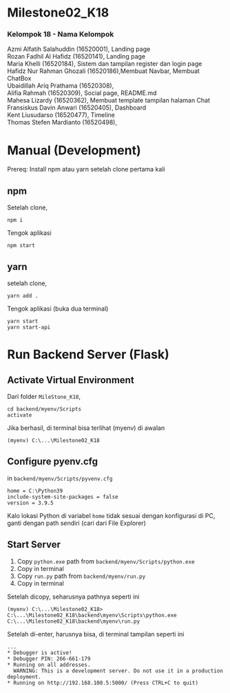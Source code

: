 # Milestone02_K18

### Kelompok 18 - Nama Kelompok

Azmi Alfatih Salahuddin (16520001), Landing page<br/>
Rozan Fadhil Al Hafidz (16520141), Landing page<br/>
Maria Khelli (16520184), Sistem dan tampilan register dan login page<br/>
Hafidz Nur Rahman Ghozali (16520186),Membuat Navbar, Membuat ChatBox<br/>
Ubaidillah Ariq Prathama (16520308),<br/>
Alifia Rahmah (16520309), Social page, README.md<br/>
Mahesa Lizardy (16520362), Membuat template tampilan halaman Chat<br/>
Fransiskus Davin Anwari (16520405), Dashboard<br/>
Kent Liusudarso (16520477), Timeline<br/>
Thomas Stefen Mardianto (16520498),<br/>

# Manual (Development)
Prereq: Install npm atau yarn setelah clone pertama kali

## npm
Setelah clone,
```
npm i
```
Tengok aplikasi
```
npm start
```

## yarn
setelah clone,
```
yarn add .
```

Tengok aplikasi (buka dua terminal)
```
yarn start
yarn start-api
```

# Run Backend Server (Flask)

## Activate Virtual Environment
Dari folder `MileStone_K18`,
```
cd backend/myenv/Scripts
activate
```
Jika berhasil, di terminal bisa terlihat (myenv) di awalan
```
(myenv) C:\...\Milestone02_K18
```

## Configure pyenv.cfg
in `backend/myenv/Scripts/pyvenv.cfg`
```
home = C:\Python39
include-system-site-packages = false
version = 3.9.5
```
Kalo lokasi Python di variabel `home` tidak sesuai dengan konfigurasi di PC, ganti dengan path sendiri (cari dari File Explorer)

## Start Server
1. Copy `python.exe` path from `backend/myenv/Scripts/python.exe`
2. Copy in terminal
3. Copy `run.py` path from `backend/myenv/run.py`
4. Copy in terminal

Setelah dicopy, seharusnya pathnya seperti ini
```
(myenv) C:\...\Milestone02_K18> C:\...\Milestone02_K18\backend\myenv\Scripts\python.exe C:\...\Milestone02_K18\backend\myenv\run.py
```
Setelah di-enter, harusnya bisa, di terminal tampilan seperti ini
```
...
* Debugger is active!
* Debugger PIN: 266-661-179
* Running on all addresses.
  WARNING: This is a development server. Do not use it in a production deployment.
* Running on http://192.168.100.5:5000/ (Press CTRL+C to quit)
```
